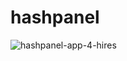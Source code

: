 # hashpanel

![hashpanel-app-4-hires](https://cloud.githubusercontent.com/assets/1009114/6702616/a7ad19b6-cd04-11e4-9d6f-344cf6e39dc4.gif)
